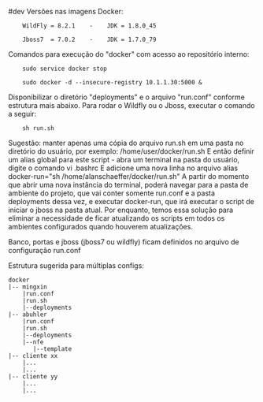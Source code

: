 #dev
Versões nas imagens Docker:

        WildFly = 8.2.1    -    JDK = 1.8.0_45

        Jboss7  = 7.0.2    -    JDK = 1.7.0_79


Comandos para execução do "docker" com acesso ao repositório interno:

        sudo service docker stop

        sudo docker -d --insecure-registry 10.1.1.30:5000 &


Disponibilizar o diretório "deployments" e o arquivo "run.conf" conforme estrutura mais abaixo. Para rodar o Wildfly ou o Jboss, executar o comando a seguir:

        sh run.sh
        
Sugestão: manter apenas uma cópia do arquivo run.sh em uma pasta no diretório do usuário, por exemplo:
	/home/user/docker/run.sh
E então definir um alias global para este script - abra um terminal na pasta do usuário, digite o comando 
	vi .bashrc
E adicione uma nova linha no arquivo
	alias docker-run="sh /home/alanschaeffer/docker/run.sh"
A partir do momento que abrir uma nova instância do terminal, poderá navegar para a pasta de ambiente do projeto, que vai conter somente run.conf e a pasta deployments dessa vez, e executar docker-run, que irá executar o script de iniciar o jboss na pasta atual. Por enquanto, temos essa solução para eliminar a necessidade de ficar atualizando os scripts em todos os ambientes configurados quando houverem atualizações.

Banco, portas e jboss (jboss7 ou wildfly) ficam definidos no arquivo de configuração run.conf

Estrutura sugerida para múltiplas configs:

	docker
	|-- mingxin
		|run.conf
		|run.sh
		|--deployments
 	|-- abuhler
 		|run.conf
 		|run.sh
		|--deployments
		|--nfe			
		   |--template
  	|-- cliente xx
		|...
		|...
 	|-- cliente yy
  		|...
		|...
	  
